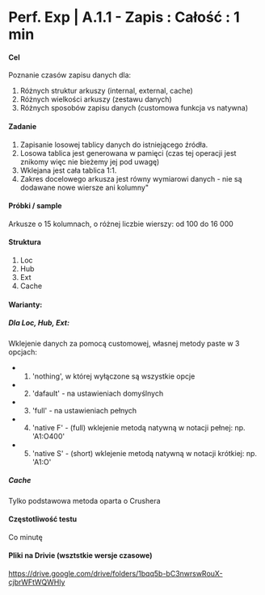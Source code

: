 # Perf. Exp | A.1.1 - Zapis : Całość : 1 min

#### Cel
Poznanie czasów zapisu danych dla:
1. Różnych struktur arkuszy (internal, external, cache)
2. Różnych wielkości arkuszy (zestawu danych)
3. Różnych sposobów zapisu danych (customowa funkcja vs natywna)

#### Zadanie
1. Zapisanie losowej tablicy danych do istniejącego źródła.
2. Losowa tablica jest generowana w pamięci (czas tej operacji jest znikomy więc nie bieżemy jej pod uwagę)
3. Wklejana jest cała tablica 1:1.
4. Zakres docelowego arkusza jest równy wymiarowi danych - nie są dodawane nowe wiersze ani kolumny"

#### Próbki / sample
Arkusze o 15 kolumnach, o różnej liczbie wierszy: od 100 do 16 000

#### Struktura
1. Loc
2. Hub
3. Ext
4. Cache

#### Warianty:
##### Dla Loc, Hub, Ext:
Wklejenie danych za pomocą customowej, własnej metody paste w 3 opcjach:
- 1. 'nothing', w której wyłączone są wszystkie opcje
- 2. 'dafault' - na ustawieniach domyślnych
- 3. 'full' - na ustawieniach pełnych
- 4. 'native F' - (full) wklejenie metodą natywną w notacji pełnej: np. 'A1:O400'
- 5. 'native S' - (short) wklejenie metodą natywną w notacji krótkiej: np. 'A1:O'
##### Cache
Tylko podstawowa metoda oparta o Crushera

#### Częstotliwość testu
Co minutę

#### Pliki na Drivie (wsztstkie wersje czasowe)
https://drive.google.com/drive/folders/1bqq5b-bC3nwrswRouX-cjbrWFtWQWHly
